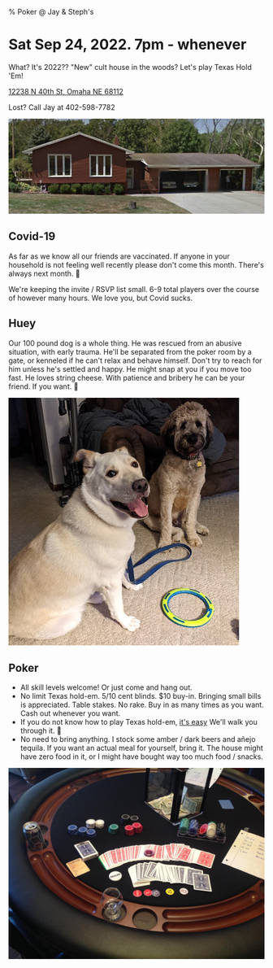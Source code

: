 % Poker @ Jay & Steph's

# Sat Sep 24, 2022. 7pm - whenever

What? It's 2022?? "New" cult house in the woods?
Let's play Texas Hold 'Em!

[12238 N 40th St, Omaha NE 68112](https://goo.gl/maps/7jy3mT22T7wADNtG7)

Lost? Call Jay at 402-598-7782

![](house.png)

## Covid-19

As far as we know all our friends are vaccinated. If anyone in your household is not feeling well recently
please don't come this month. There's always next month. 🙂

We're keeping the invite / RSVP list small. 6-9 total players over the course of however many hours.
We love you, but Covid sucks.

## Huey

Our 100 pound dog is a whole thing. He was rescued from an abusive situation, with early trauma.
He'll be separated from the poker room by a gate, or kenneled if he can't relax and behave himself.
Don't try to reach for him unless he's settled and happy. He might snap at you if you move too fast.
He loves string cheese. With patience and bribery he can be your friend. If you want. 🙂

![](huey.jpg)

## Poker

* All skill levels welcome! Or just come and hang out.
* No limit Texas hold-em. 5/10 cent blinds. $10 buy-in. Bringing small bills is appreciated. Table stakes. No rake. Buy in as many times as you want. Cash out whenever you want.
* If you do not know how to play Texas hold-em, [it's easy](http://en.wikipedia.org/wiki/Texas_Hold%27em#Rules) We'll walk you through it. 🙂
* No need to bring anything. I stock some amber / dark beers and añejo tequila. If you want an actual meal for yourself, bring it. The house might have zero food in it, or I might have bought way too much food / snacks.

![](table.jpg)
